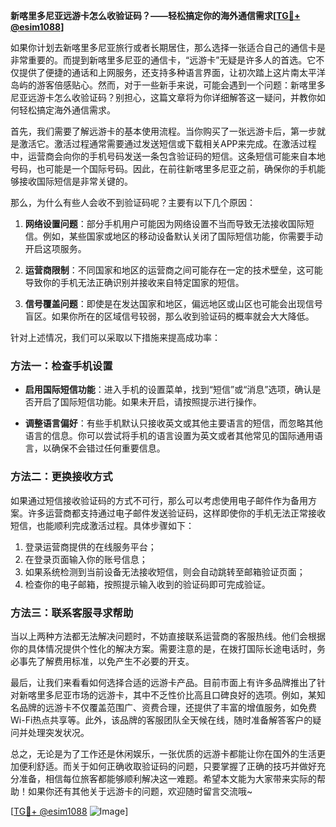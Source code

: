 **新喀里多尼亚远游卡怎么收验证码？——轻松搞定你的海外通信需求[[TG💪+ @esim1088](https://t.me/s/esim1088)]**

如果你计划去新喀里多尼亚旅行或者长期居住，那么选择一张适合自己的通信卡是非常重要的。而提到新喀里多尼亚的通信卡，“远游卡”无疑是许多人的首选。它不仅提供了便捷的通话和上网服务，还支持多种语言界面，让初次踏上这片南太平洋岛屿的游客倍感贴心。然而，对于一些新手来说，可能会遇到一个问题：新喀里多尼亚远游卡怎么收验证码？别担心，这篇文章将为你详细解答这一疑问，并教你如何轻松搞定海外通信需求。

首先，我们需要了解远游卡的基本使用流程。当你购买了一张远游卡后，第一步就是激活它。激活过程通常需要通过发送短信或下载相关APP来完成。在激活过程中，运营商会向你的手机号码发送一条包含验证码的短信。这条短信可能来自本地号码，也可能是一个国际号码。因此，在前往新喀里多尼亚之前，确保你的手机能够接收国际短信是非常关键的。

那么，为什么有些人会收不到验证码呢？主要有以下几个原因：

1. **网络设置问题**：部分手机用户可能因为网络设置不当而导致无法接收国际短信。例如，某些国家或地区的移动设备默认关闭了国际短信功能，你需要手动开启这项服务。
   
2. **运营商限制**：不同国家和地区的运营商之间可能存在一定的技术壁垒，这可能导致你的手机无法正确识别并接收来自特定国家的短信。

3. **信号覆盖问题**：即使是在发达国家和地区，偏远地区或山区也可能会出现信号盲区。如果你所在的区域信号较弱，那么收到验证码的概率就会大大降低。

针对上述情况，我们可以采取以下措施来提高成功率：

### 方法一：检查手机设置

- **启用国际短信功能**：进入手机的设置菜单，找到“短信”或“消息”选项，确认是否开启了国际短信功能。如果未开启，请按照提示进行操作。
  
- **调整语言偏好**：有些手机默认只接收英文或其他主要语言的短信，而忽略其他语言的信息。你可以尝试将手机的语言设置为英文或者其他常见的国际通用语言，以确保不会错过任何重要信息。

### 方法二：更换接收方式

如果通过短信接收验证码的方式不可行，那么可以考虑使用电子邮件作为备用方案。许多运营商都支持通过电子邮件发送验证码，这样即使你的手机无法正常接收短信，也能顺利完成激活过程。具体步骤如下：

1. 登录运营商提供的在线服务平台；
2. 在登录页面输入你的账号信息；
3. 如果系统检测到当前设备无法接收短信，则会自动跳转至邮箱验证页面；
4. 检查你的电子邮箱，按照提示输入收到的验证码即可完成验证。

### 方法三：联系客服寻求帮助

当以上两种方法都无法解决问题时，不妨直接联系运营商的客服热线。他们会根据你的具体情况提供个性化的解决方案。需要注意的是，在拨打国际长途电话时，务必事先了解费用标准，以免产生不必要的开支。

最后，让我们来看看如何选择合适的远游卡产品。目前市面上有许多品牌推出了针对新喀里多尼亚市场的远游卡，其中不乏性价比高且口碑良好的选项。例如，某知名品牌的远游卡不仅覆盖范围广、资费合理，还提供了丰富的增值服务，如免费Wi-Fi热点共享等。此外，该品牌的客服团队全天候在线，随时准备解答客户的疑问并处理突发状况。

总之，无论是为了工作还是休闲娱乐，一张优质的远游卡都能让你在国外的生活更加便利舒适。而关于如何正确收取验证码的问题，只要掌握了正确的技巧并做好充分准备，相信每位旅客都能够顺利解决这一难题。希望本文能为大家带来实际的帮助！如果你还有其他关于远游卡的问题，欢迎随时留言交流哦~

[[TG💪+ @esim1088](https://t.me/s/esim1088) ![Image](https://i.postimg.cc/4NQfJmqS/Snipaste-2025-05-13-00-14-12.png)]